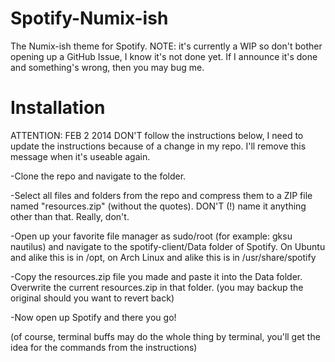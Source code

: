 Spotify-Numix-ish
==================

The Numix-ish theme for Spotify.
NOTE: it's currently a WIP so don't bother opening up a GitHub Issue, I know it's not done yet. If I announce it's done
and something's wrong, then you may bug me. 

Installation
==================

ATTENTION: FEB 2 2014
DON'T follow the instructions below, I need to update the instructions because of a change in my repo. I'll remove this message
when it's useable again.

-Clone the repo and navigate to the folder.

-Select all files and folders from the repo and compress them to a ZIP file named "resources.zip" (without the quotes).
DON'T (!) name it anything other than that. Really, don't.

-Open up your favorite file manager as sudo/root (for example: gksu nautilus) and navigate to the spotify-client/Data folder
of Spotify. On Ubuntu and alike this is in /opt, on Arch Linux and alike this is in /usr/share/spotify

-Copy the resources.zip file you made and paste it into the Data folder. Overwrite the current resources.zip in that folder.
(you may backup the original should you want to revert back)

-Now open up Spotify and there you go!

(of course, terminal buffs may do the whole thing by terminal, you'll get the idea for the commands from the instructions)